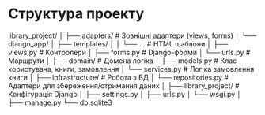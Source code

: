 # Структура проекту
library_project/
│
├── adapters/                 # Зовнішні адаптери (views, forms)
│   └── django_app/
│       ├── templates/
│       │   └── ...          # HTML шаблони
│       ├── views.py         # Контролери
│       ├── forms.py         # Django-форми
│       └── urls.py          # Маршрути
│
├── domain/                  # Домена логіка
│   ├── models.py            # Клас користувача, книги, замовлення
│   └── services.py          # Логіка замовлення книги
│
├── infrastructure/          # Робота з БД
│   └── repositories.py      # Адаптери для збереження/отримання даних
│
├── library_project/         # Конфігурація Django
│   ├── settings.py
│   ├── urls.py
│   └── wsgi.py
│
├── manage.py
└── db.sqlite3
